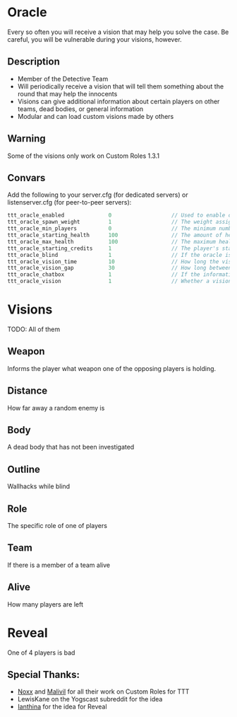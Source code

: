 # Oracle

Every so often you will receive a vision that may help you solve the case.
Be careful, you will be vulnerable during your visions, however.

## Description

- Member of the Detective Team
- Will periodically receive a vision that will tell them something about the round that may help the innocents
- Visions can give additional information about certain players on other teams, dead bodies, or general information
- Modular and can load custom visions made by others

## Warning

Some of the visions only work on Custom Roles 1.3.1

## Convars

Add the following to your server.cfg (for dedicated servers) or listenserver.cfg (for peer-to-peer servers):

```cpp
ttt_oracle_enabled              0                   // Used to enable or disable the role
ttt_oracle_spawn_weight         1                   // The weight assigned for spawning the role
ttt_oracle_min_players          0                   // The minimum number of player required to spawn the role
ttt_oracle_starting_health      100                 // The amount of health the role starts each round with
ttt_oracle_max_health           100                 // The maximum health of the role
ttt_oracle_starting_credits     1                   // The player's starting credits
ttt_oracle_blind                1                   // If the oracle is blinded during the vision
ttt_oracle_vision_time          10                  // How long the vision will be on the screen
ttt_oracle_vision_gap           30                  // How long between visions
ttt_oracle_chatbox              1                   // If the information from the vision should be sent to the player in chat too
ttt_oracle_vision               1                   // Whether a vision is enabled or not. Replace "vision" with the name (all lowercase) of each vision you want to enable
```

# Visions

TODO: All of them

## Weapon

Informs the player what weapon one of the opposing players is holding.

## Distance

How far away a random enemy is

## Body

A dead body that has not been investigated

## Outline

Wallhacks while blind

## Role

The specific role of one of players

## Team

If there is a member of a team alive

## Alive

How many players are left

# Reveal

One of 4 players is bad

## Special Thanks:
- [Noxx](https://steamcommunity.com/id/noxxflame) and [Malivil](https://steamcommunity.com/id/malivil) for all their work on Custom Roles for TTT
- LewisKane on the Yogscast subreddit for the idea
- [Ianthina](https://steamcommunity.com/id/2ahlamfatin) for the idea for Reveal